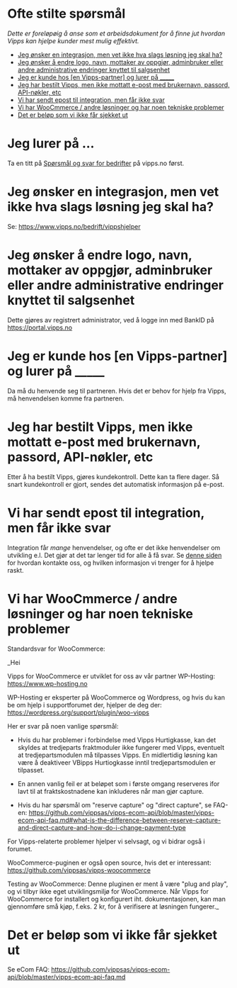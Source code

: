 # Ofte stilte spørsmål

_Dette er foreløpøig å anse som et arbeidsdokument for å finne jut hvordan Vipps kan hjelpe
kunder mest mulig effektivt._

- [Jeg ønsker en integrasjon, men vet ikke hva slags løsning jeg skal ha?](#jeg--nsker-en-integrasjon--men-vet-ikke-hva-slags-l-sning-jeg-skal-ha-)
- [Jeg ønsker å endre logo, navn, mottaker av oppgjør, adminbruker eller andre administrative endringer knyttet til salgsenhet](#jeg--nsker---endre-logo--navn--mottaker-av-oppgj-r--adminbruker-eller-andre-administrative-endringer-knyttet-til-salgsenhet)
- [Jeg er kunde hos [en Vipps-partner] og lurer på _____](#jeg-er-kunde-hos--en-vipps-partner--og-lurer-p-------)
- [Jeg har bestilt Vipps, men ikke mottatt e-post med brukernavn, passord, API-nøkler, etc](#jeg-har-bestilt-vipps--men-ikke-mottatt-e-post-med-brukernavn--passord--api-n-kler--etc)
- [Vi har sendt epost til integration, men får ikke svar](#vi-har-sendt-epost-til-integration--men-f-r-ikke-svar)
- [Vi har WooCmmerce / andre løsninger og har noen tekniske problemer](#vi-har-woocmmerce---andre-l-sninger-og-har-noen-tekniske-problemer)
- [Det er beløp som vi ikke får sjekket ut](#det-er-bel-p-som-vi-ikke-f-r-sjekket-ut)

# Jeg lurer på ...

Ta en titt på [Spørsmål og svar for bedrifter](https://www.vipps.no/sporsmal#bedriftspm) på vipps.no først.

# Jeg ønsker en integrasjon, men vet ikke hva slags løsning jeg skal ha?

Se: https://www.vipps.no/bedrift/vippshjelper

# Jeg ønsker å endre logo, navn, mottaker av oppgjør, adminbruker eller andre administrative endringer knyttet til salgsenhet

Dette gjøres av registrert administrator, ved å logge inn med BankID på https://portal.vipps.no

# Jeg er kunde hos [en Vipps-partner] og lurer på _____

Da må du henvende seg til partneren. Hvis det er behov for hjelp fra Vipps, må henvendelsen
komme fra partneren.

# Jeg har bestilt Vipps, men ikke mottatt e-post med brukernavn, passord, API-nøkler, etc

Etter å ha bestilt Vipps, gjøres kundekontroll. Dette kan ta flere dager.
Så snart kundekontroll er gjort, sendes det automatisk informasjon på e-post.

# Vi har sendt epost til integration, men får ikke svar

Integration får _mange_ henvendelser, og ofte er det ikke henvendelser om utvikling e.l.
Det gjør at det tar lenger tid for alle å få svar.
Se [denne siden](https://github.com/vippsas/vipps-developers/blob/master/contact.md)
for hvordan kontakte oss, og hvilken informasjon vi trenger for å hjelpe raskt.

# Vi har WooCmmerce / andre løsninger og har noen tekniske problemer

Standardsvar for WooCommerce:

_Hei

Vipps for WooCommerce er utviklet for oss av vår partner WP-Hosting: https://www.wp-hosting.no

WP-Hosting er eksperter på WooCommerce og Wordpress, og hvis du kan be om hjelp i supportforumet der, hjelper de deg der: https://wordpress.org/support/plugin/woo-vipps

Her er svar på noen vanlige spørsmål:

* Hvis du har problemer i forbindelse med Vipps Hurtigkasse, kan det skyldes at tredjeparts fraktmoduler ikke fungerer med Vipps, eventuelt at tredjepartsmodulen må tilpasses Vipps. En midlertidig løsning kan være å deaktiveer VBipps Hurtiogkasse inntil tredjepartsmodulen er tilpasset.

* En annen vanlig feil er at beløpet som i første omgang reserveres ifor lavt til at fraktskostnadene kan inkluderes når man gjør capture.

* Hvis du har spørsmål om "reserve capture" og "direct capture", se FAQ-en:
https://github.com/vippsas/vipps-ecom-api/blob/master/vipps-ecom-api-faq.md#what-is-the-difference-between-reserve-capture-and-direct-capture-and-how-do-i-change-payment-type

For Vipps-relaterte problemer hjelper vi selvsagt, og vi bidrar også i forumet.

WooCommerce-puginen er også open source, hvis det er interessant: https://github.com/vippsas/vipps-woocommerce

Testing av WooCommerce: Denne pluginen er ment å være "plug and play", og vi tilbyr ikke eget utviklingsmiljø for WooCommerce. Når Vipps for WooCommerce for installert og konfigurert iht. dokumentasjonen, kan man gjennomføre små kjøp, f.eks. 2 kr, for å verifisere at løsningen fungerer._

# Det er beløp som vi ikke får sjekket ut

Se eCom FAQ: https://github.com/vippsas/vipps-ecom-api/blob/master/vipps-ecom-api-faq.md
